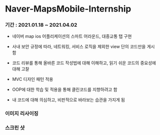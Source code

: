 # Naver-MapsMobile-Internship
### 기간 : 2021.01.18 ~ 2021.04.02

- 네이버 map ios 어플리케이션의 스마트 어라운드, 대중교통 탭 구현
- 사내 보안 규정에 따라, 네트워킹, 서비스 로직을 제외한 view 단의 코드만을 게시함

- 코드 리뷰를 통해 올바른 코드 작성법에 대해 이해하고, 읽기 쉬운 코드의 중요성에 대해 고찰
- MVC 디자인 패턴 적용
- OOP에 대한 학습 및 적용을 통해 클린코드를 지향하려고 함
- 내 코드에 대해 의심하고, 비판적으로 바라보는 습관을 가지게 됨


### 이미지 리사이징 





### 스크린 샷

